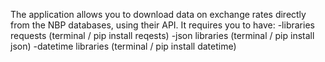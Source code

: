 The application allows you to download data on exchange rates directly from the NBP databases, using their API.
It requires you to have:
-libraries requests (terminal / pip install reqests)
-json libraries (terminal / pip install json)
-datetime libraries (terminal / pip install datetime)

